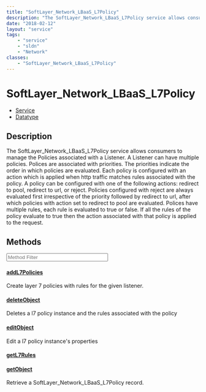 ```yaml
---
title: "SoftLayer_Network_LBaaS_L7Policy"
description: "The SoftLayer_Network_LBaaS_L7Policy service allows consumers to manage the Policies associated with a Listener. A Liste... "
date: "2018-02-12"
layout: "service"
tags:
    - "service"
    - "sldn"
    - "Network"
classes:
    - "SoftLayer_Network_LBaaS_L7Policy"
---
```

# SoftLayer_Network_LBaaS_L7Policy
<div id='service-datatype'>
    <ul id='sldn-reference-tabs'>
    <li id='service'> <a href='/reference/services/SoftLayer_Network_LBaaS_L7Policy' >Service</a></li>    <li id='datatype'> <a href='/reference/datatypes/SoftLayer_Network_LBaaS_L7Policy' >Datatype</a></li>
    </ul>
</div>

## Description
The SoftLayer_Network_LBaaS_L7Policy service allows consumers to manage the Policies associated with a Listener. A Listener can have multiple policies. Polices are associated with priorities. The priorities indicate the order in which policies are evaluated. Each policy is configured with an action which is applied when http traffic matches rules associated with the policy. A policy can be configured with one of the following actions: redirect to pool, redirect to url, or reject. Policies configured with reject are always evaluated first irrespective of the priority followed by redirect to url, after which policies with action set to redirect to pool are evaluated. Polices have multiple rules, each rule is evaluated to true or false. If all the rules of the policy evaluate to true then the action associated with that policy is applied to the request. 



        
<div id="properties" class="content service-content">

## Methods

<div class="view-filters">
    <div class="clearfix">
        <div class="search-input-box">
            <input placeholder="Method Filter" onkeyup="titleSearch(inputId='edit-combine', divId='method-div', elementClass='method-row')" 
                type="text" id="edit-combine" value="" size="30" maxlength="128" class="form-text">
        </div>
    </div>
</div>

<div id="method-div">

<div class="method-row">

#### [addL7Policies](/reference/services/SoftLayer_Network_LBaaS_L7Policy/addL7Policies)
Create layer 7 policies with rules for the given listener. 
</div>

<div class="method-row">

#### [deleteObject](/reference/services/SoftLayer_Network_LBaaS_L7Policy/deleteObject)
Deletes a l7 policy instance and the rules associated with the policy
</div>

<div class="method-row">

#### [editObject](/reference/services/SoftLayer_Network_LBaaS_L7Policy/editObject)
Edit a l7 policy instance's properties
</div>

<div class="method-row">

#### [getL7Rules](/reference/services/SoftLayer_Network_LBaaS_L7Policy/getL7Rules)

</div>

<div class="method-row">

#### [getObject](/reference/services/SoftLayer_Network_LBaaS_L7Policy/getObject)
Retrieve a SoftLayer_Network_LBaaS_L7Policy record.
</div>
</div>

</div>

